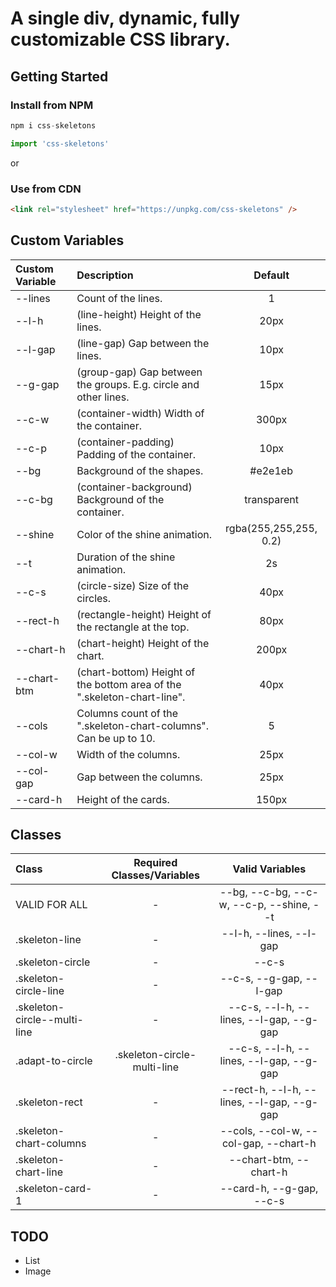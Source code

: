 # A single div, dynamic, fully customizable CSS library.

## Getting Started

### Install from NPM

```js
npm i css-skeletons
```

```js
import 'css-skeletons'
```

or

### Use from CDN

```html
<link rel="stylesheet" href="https://unpkg.com/css-skeletons" />
```

## Custom Variables

| Custom Variable | Description                                                             |        Default         |
| :-------------- | :---------------------------------------------------------------------- | :--------------------: |
| --lines         | Count of the lines.                                                     |           1            |
| --l-h           | (line-height) Height of the lines.                                      |          20px          |
| --l-gap         | (line-gap) Gap between the lines.                                       |          10px          |
| --g-gap         | (group-gap) Gap between the groups. E.g. circle and other lines.        |          15px          |
| --c-w           | (container-width) Width of the container.                               |         300px          |
| --c-p           | (container-padding) Padding of the container.                           |          10px          |
| --bg            | Background of the shapes.                                               |        #e2e1eb         |
| --c-bg          | (container-background) Background of the container.                     |      transparent       |
| --shine         | Color of the shine animation.                                           | rgba(255,255,255, 0.2) |
| --t             | Duration of the shine animation.                                        |           2s           |
| --c-s           | (circle-size) Size of the circles.                                      |          40px          |
| --rect-h        | (rectangle-height) Height of the rectangle at the top.                  |          80px          |
| --chart-h       | (chart-height) Height of the chart.                                     |         200px          |
| --chart-btm     | (chart-bottom) Height of the bottom area of the ".skeleton-chart-line". |          40px          |
| --cols          | Columns count of the ".skeleton-chart-columns". Can be up to 10.        |           5            |
| --col-w         | Width of the columns.                                                   |          25px          |
| --col-gap       | Gap between the columns.                                                |          25px          |
| --card-h        | Height of the cards.                                                    |         150px          |

## Classes

| Class                        | Required Classes/Variables  |              Valid Variables               |
| :--------------------------- | :-------------------------: | :----------------------------------------: |
| VALID FOR ALL                |              -              |  --bg, --c-bg, --c-w, --c-p, --shine, --t  |
| .skeleton-line               |              -              |          --l-h, --lines, --l-gap           |
| .skeleton-circle             |              -              |                   --c-s                    |
| .skeleton-circle-line        |              -              |          --c-s, --g-gap, --l-gap           |
| .skeleton-circle--multi-line |              -              |  --c-s, --l-h, --lines, --l-gap, --g-gap   |
| .adapt-to-circle             | .skeleton-circle-multi-line |  --c-s, --l-h, --lines, --l-gap, --g-gap   |
| .skeleton-rect               |              -              | --rect-h, --l-h, --lines, --l-gap, --g-gap |
| .skeleton-chart-columns      |              -              |   --cols, --col-w, --col-gap, --chart-h    |
| .skeleton-chart-line         |              -              |           --chart-btm, --chart-h           |
| .skeleton-card-1             |              -              |          --card-h, --g-gap, --c-s          |

## TODO

- List
- Image
